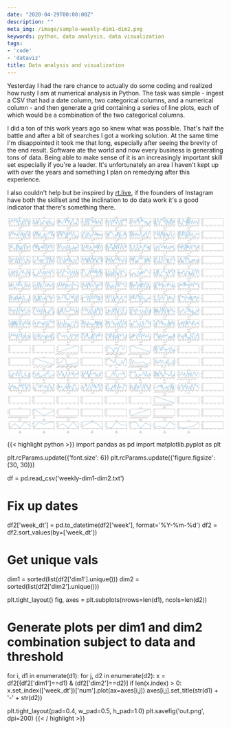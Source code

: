 ```yaml
---
date: "2020-04-29T00:00:00Z"
description: ""
meta_img: /image/sample-weekly-dim1-dim2.png
keywords: python, data analysis, data visualization
tags:
- 'code'
- 'dataviz'
title: Data analysis and visualization
---
```


Yesterday I had the rare chance to actually do some coding and realized how rusty I am at numerical analysis in Python. The task was simple - ingest a CSV that had a date column, two categorical columns, and a numerical column - and then generate a grid containing a series of line plots, each of which would be a combination of the two categorical columns.

I did a ton of this work years ago so knew what was possible. That's half the battle and after a bit of searches I got a working solution. At the same time I'm disappointed it took me that long, especially after seeing the brevity of the end result. Software ate the world and now every business is generating tons of data. Being able to make sense of it is an increasingly important skill set especially if you're a leader. It's unfortunately an area I haven't kept up with over the years and something I plan on remedying after this experience.

I also couldn't help but be inspired by [rt.live](https://rt.live/), if the founders of Instagram have both the skillset and the inclination to do data work it's a good indicator that there's something there.

<img src="/image/sample-weekly-dim1-dim2.png" alt="Example screenshot of the grid plot" data-width="6000" data-height="6000" data-layout="responsive" />

{{< highlight python >}}
import pandas as pd
import matplotlib.pyplot as plt

plt.rcParams.update({'font.size': 6})
plt.rcParams.update({'figure.figsize': (30, 30)})

df = pd.read_csv('weekly-dim1-dim2.txt')

# Fix up dates
df2['week_dt'] = pd.to_datetime(df2['week'], format='%Y-%m-%d')
df2 = df2.sort_values(by=['week_dt'])

# Get unique vals
dim1 = sorted(list(df2['dim1'].unique()))
dim2 = sorted(list(df2['dim2'].unique()))

plt.tight_layout()
fig, axes = plt.subplots(nrows=len(d1), ncols=len(d2))

# Generate plots per dim1 and dim2 combination subject to data and threshold
for i, d1 in enumerate(d1):
    for j, d2 in enumerate(d2):
        x = df2[(df2['dim1']==d1) & (df2['dim2']==d2)]
        if len(x.index) > 0:
            x.set_index(['week_dt'])['num'].plot(ax=axes[i,j])
            axes[i,j].set_title(str(d1) + '-' + str(d2))

plt.tight_layout(pad=0.4, w_pad=0.5, h_pad=1.0)
plt.savefig('out.png', dpi=200)
{{< / highlight >}}
